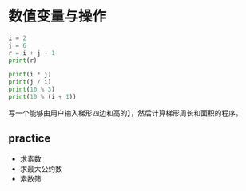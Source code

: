 # 数值变量与操作

```python
i = 2
j = 6
r = i + j - 1
print(r)

print(i * j)
print(j / i)
print(10 % 3)
print(10 % (i + 1))
```

写一个能够由用户输入梯形四边和高的】，然后计算梯形周长和面积的程序。

## practice

- 求素数
- 求最大公约数
- 素数筛